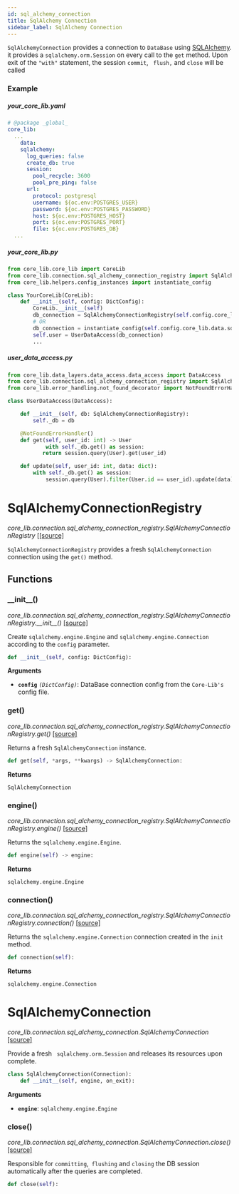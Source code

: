 ```yaml
---
id: sql_alchemy_connection
title: SqlAlchemy Connection
sidebar_label: SqlAlchemy Connection
---
```


`SqlAlchemyConnection` provides a connection to `DataBase` using  [SQLAlchemy](https://www.sqlalchemy.org). it provides a `sqlalchemy.orm.Session` on every call to the `get` method.
Upon exit of the `"with"` statement, the session  `commit`, ` flush,` and `close` will be called

### Example

##### your_core_lib.yaml

```yaml
# @package _global_
core_lib:
  ...
	data:
    sqlalchemy:
      log_queries: false
      create_db: true      
      session:
        pool_recycle: 3600
        pool_pre_ping: false      
      url:
        protocol: postgresql
        username: ${oc.env:POSTGRES_USER}
        password: ${oc.env:POSTGRES_PASSWORD}
        host: ${oc.env:POSTGRES_HOST}
        port: ${oc.env:POSTGRES_PORT}
        file: ${oc.env:POSTGRES_DB}
  ...
```



##### your_core_lib.py

```python
from core_lib.core_lib import CoreLib
from core_lib.connection.sql_alchemy_connection_registry import SqlAlchemyConnectionRegistry
from core_lib.helpers.config_instances import instantiate_config

class YourCoreLib(CoreLib):
    def __init__(self, config: DictConfig):
        CoreLib.__init__(self)
        db_connection = SqlAlchemyConnectionRegistry(self.config.core_lib.data.sqlalchemy)
        # OR
        db_connection = instantiate_config(self.config.core_lib.data.sqlalchemy, SqlAlchemyConnectionRegistry)
        self.user = UserDataAccess(db_connection)
        ...
```

##### user_data_access.py

```python
from core_lib.data_layers.data_access.data_access import DataAccess
from core_lib.connection.sql_alchemy_connection_registry import SqlAlchemyConnectionRegistry
from core_lib.error_handling.not_found_decorator import NotFoundErrorHandler

class UserDataAccess(DataAccess):

    def __init__(self, db: SqlAlchemyConnectionRegistry):
        self._db = db

    @NotFoundErrorHandler()
    def get(self, user_id: int) -> User
    		with self._db.get() as session:
           return session.query(User).get(user_id)

    def update(self, user_id: int, data: dict):
        with self._db.get() as session:
            session.query(User).filter(User.id == user_id).update(data)
```



# SqlAlchemyConnectionRegistry

*core_lib.connection.sql_alchemy_connection_registry.SqlAlchemyConnectionRegistry* [[[source]](https://github.com/shay-te/core-lib/blob/master/core_lib/connection/solr_connection_registry.py#L9)

`SqlAlchemyConnectionRegistry`  provides a fresh  `SqlAlchemyConnection` connection using the `get()` method. 

## Functions

### \_\_init\_\_()

*core_lib.connection.sql_alchemy_connection_registry.SqlAlchemyConnectionRegistry.\_\_init\_\_()* [[source]](https://github.com/shay-te/core-lib/blob/master/core_lib/connection/sql_alchemy_connection_registry.py#L11)

Create  `sqlalchemy.engine.Engine` and `sqlalchemy.engine.Connection` according to the `config` parameter.

```python
def __init__(self, config: DictConfig):
```

**Arguments**

- **`config`** *`(DictConfig)`*: DataBase connection config from the  `Core-Lib's` config file.



### get()

*core_lib.connection.sql_alchemy_connection_registry.SqlAlchemyConnectionRegistry.get()* [[source]](https://github.com/shay-te/core-lib/blob/master/core_lib/connection/sql_alchemy_connection_registry.py#L27)

Returns a fresh `SqlAlchemyConnection` instance.

```python
def get(self, *args, **kwargs) -> SqlAlchemyConnection:
```

**Returns**

`SqlAlchemyConnection`



### engine()

*core_lib.connection.sql_alchemy_connection_registry.SqlAlchemyConnectionRegistry.engine()* [[source]](https://github.com/shay-te/core-lib/blob/master/core_lib/connection/sql_alchemy_connection_registry.py#L20)

Returns the `sqlalchemy.engine.Engine`.

```python
def engine(self) -> engine:
```

**Returns**

 `sqlalchemy.engine.Engine` 



### connection()

*core_lib.connection.sql_alchemy_connection_registry.SqlAlchemyConnectionRegistry.connection()* [[source]](https://github.com/shay-te/core-lib/blob/master/core_lib/connection/sql_alchemy_connection_registry.py#L24)

Returns the `sqlalchemy.engine.Connection`  connection created in the `init` method.

```python
def connection(self):
```

**Returns**

`sqlalchemy.engine.Connection`



# SqlAlchemyConnection

*core_lib.connection.sql_alchemy_connection.SqlAlchemyConnection* [[source]](https://github.com/shay-te/core-lib/blob/master/core_lib/connection/sql_alchemy_connection.py#L10)

Provide a fresh ` sqlalchemy.orm.Session` and releases its resources upon complete. 

```python
class SqlAlchemyConnection(Connection):
    def __init__(self, engine, on_exit):
```
**Arguments**

- **`engine`**:  `sqlalchemy.engine.Engine` 



### close()

*core_lib.connection.sql_alchemy_connection.SqlAlchemyConnection.close()* [[source]](https://github.com/shay-te/core-lib/blob/master/core_lib/connection/sql_alchemy_connection.py#L27)

Responsible for `committing`,` flushing` and `closing` the DB session automatically after the queries are completed.

```python
def close(self):
```

